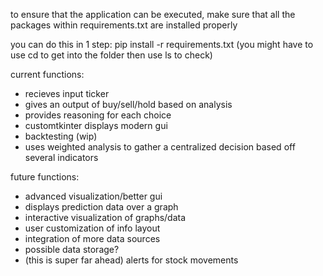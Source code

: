 to ensure that the application can be executed, make sure that all the packages within requirements.txt are installed properly

you can do this in 1 step:
pip install -r requirements.txt
(you might have to use cd to get into the folder then use ls to check)

current functions:
- recieves input ticker
- gives an output of buy/sell/hold based on analysis
- provides reasoning for each choice
- customtkinter displays modern gui
- backtesting (wip)
- uses weighted analysis to gather a centralized decision based off several indicators

future functions:
- advanced visualization/better gui
- displays prediction data over a graph
- interactive visualization of graphs/data
- user customization of info layout
- integration of more data sources
- possible data storage?
- (this is super far ahead) alerts for stock movements
